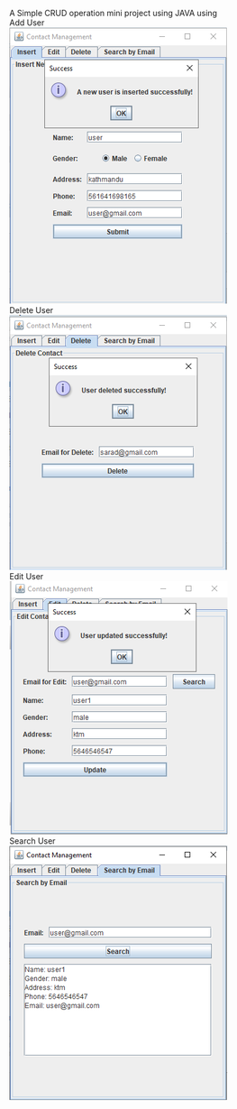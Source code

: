 A Simple CRUD operation mini project using JAVA using<br>
Add User<br>
![alt text](images/add.png)
<br>
Delete User<br>
![alt text](images/delete.png)
<br>
Edit User<br>
![alt text](images/edit.png)
<br>
Search User<br>
![alt text](images/search.png)
<br>
